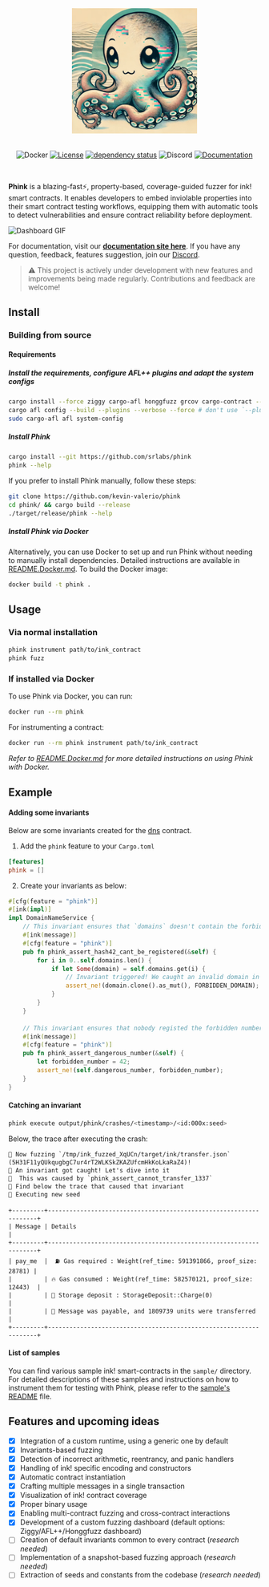 <div align="center">

<img src="https://raw.githubusercontent.com/srlabs/phink/refs/heads/main/assets/phink.png" alt="phink" width="250"/>
</br>
</br>


![Docker](https://github.com/srlabs/phink/actions/workflows/docker.yml/badge.svg)
[![License](https://img.shields.io/github/license/srlabs/phink)](https://github.com/srlabs/phink/blob/main/LICENSE)
[![dependency status](https://deps.rs/repo/github/srlabs/phink/status.svg)](https://deps.rs/repo/github/srlabs/phink)
![Discord](https://img.shields.io/discord/1276519988349374587?label=Discord)
[![Documentation](https://img.shields.io/badge/docs-latest-blue.svg)](https://srlabs.github.io/phink)

</div>
</br>

**Phink** is a blazing-fast⚡, property-based, coverage-guided fuzzer for ink! smart contracts. It enables developers to
embed inviolable properties into their smart contract testing workflows, equipping them with automatic tools to detect
vulnerabilities and ensure contract reliability before deployment.

![Dashboard GIF](assets/dashboard.gif)

For documentation, visit
our [**documentation site here**](https://srlabs.github.io/phink/). If you have any question, feedback,
features suggestion, join our [Discord](https://discord.gg/gAahQMGE).


> ⚠️ This project is actively under development with new features and improvements being made regularly. Contributions
> and feedback are welcome!

## Install

### Building from source

#### Requirements

##### Install the requirements, configure AFL++ plugins and adapt the system configs

```bash
cargo install --force ziggy cargo-afl honggfuzz grcov cargo-contract --locked 
cargo afl config --build --plugins --verbose --force # don't use `--plugins` if you're on macOS
sudo cargo-afl afl system-config
```

##### Install Phink

```bash
cargo install --git https://github.com/srlabs/phink
phink --help
```

If you prefer to install Phink manually, follow these steps:

```bash
git clone https://github.com/kevin-valerio/phink
cd phink/ && cargo build --release
./target/release/phink --help
```

##### Install Phink via Docker

Alternatively, you can use Docker to set up and run Phink without needing to manually install dependencies. Detailed
instructions are available in [README.Docker.md](README.Docker.md). To build the Docker image:

```bash
docker build -t phink .
```

## Usage

### Via normal installation

```bash
phink instrument path/to/ink_contract
phink fuzz  
```  

### If installed via Docker

To use Phink via Docker, you can run:

```bash
docker run --rm phink
```

For instrumenting a contract:

```bash
docker run --rm phink instrument path/to/ink_contract
```

_Refer to [README.Docker.md](README.Docker.md) for more detailed instructions on using Phink with Docker._

## Example

#### Adding some invariants

Below are some invariants created for the [dns](https://github.com/kevin-valerio/phink/blob/main/sample/dns/lib.rs)
contract.

1. Add the `phink` feature to your `Cargo.toml`

```toml
[features]
phink = []
```

2. Create your invariants as below:

```rust
#[cfg(feature = "phink")]
#[ink(impl)]
impl DomainNameService {
    // This invariant ensures that `domains` doesn't contain the forbidden domain that nobody should regsiter 
    #[ink(message)]
    #[cfg(feature = "phink")]
    pub fn phink_assert_hash42_cant_be_registered(&self) {
        for i in 0..self.domains.len() {
            if let Some(domain) = self.domains.get(i) {
                // Invariant triggered! We caught an invalid domain in the storage...
                assert_ne!(domain.clone().as_mut(), FORBIDDEN_DOMAIN);
            }
        }
    }

    // This invariant ensures that nobody registed the forbidden number
    #[ink(message)]
    #[cfg(feature = "phink")]
    pub fn phink_assert_dangerous_number(&self) {
        let forbidden_number = 42;
        assert_ne!(self.dangerous_number, forbidden_number);
    }
}
```

#### Catching an invariant

```bash
phink execute output/phink/crashes/<timestamp>/<id:000x:seed>  
```

Below, the trace after executing the crash:

```
🚀 Now fuzzing `/tmp/ink_fuzzed_XqUCn/target/ink/transfer.json` (5H31F11yQUkqugbgC7ur4rT2WLKSkZKAZUfcmHkKoLkaRaZ4)!
🤯 An invariant got caught! Let's dive into it
🫵  This was caused by `phink_assert_cannot_transfer_1337`
🎉 Find below the trace that caused that invariant
🌱 Executing new seed

+---------+-------------------------------------------------------------------+
| Message | Details                                                           |
+---------+-------------------------------------------------------------------+
| pay_me  |  ⛽️ Gas required : Weight(ref_time: 591391866, proof_size: 28781) |
|         | 🔥 Gas consumed : Weight(ref_time: 582570121, proof_size: 12443)  |
|         | 💾 Storage deposit : StorageDeposit::Charge(0)                    |
|         | 💸 Message was payable, and 1809739 units were transferred        |
+---------+-------------------------------------------------------------------+
```

#### List of samples

You can find various sample ink! smart-contracts in the `sample/` directory. For detailed descriptions of these samples
and
instructions on how to instrument them for testing with Phink, please refer to the [sample's README](sample/README.md)
file.

## Features and upcoming ideas

- [x] Integration of a custom runtime, using a generic one by default
- [x] Invariants-based fuzzing
- [x] Detection of incorrect arithmetic, reentrancy, and panic handlers
- [x] Handling of ink! specific encoding and constructors
- [x] Automatic contract instantiation
- [x] Crafting multiple messages in a single transaction
- [x] Visualization of ink! contract coverage
- [x] Proper binary usage
- [x] Enabling multi-contract fuzzing and cross-contract interactions
- [x] Development of a custom fuzzing dashboard (default options: Ziggy/AFL++/Honggfuzz dashboard)
- [ ] Creation of default invariants common to every contract  (_research needed_)
- [ ] Implementation of a snapshot-based fuzzing approach  (_research needed_)
- [ ] Extraction of seeds and constants from the codebase (_research needed_)
